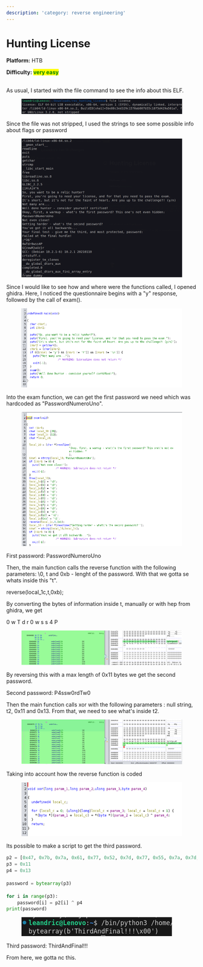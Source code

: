 ```yaml
---
description: 'category: reverse engineering'
---
```


# Hunting License

**Platform:** HTB

**Difficulty:&#x20;**<mark style="color:green;">**very easy**</mark>

\
As usual, I started with the file command to see the info about this ELF.

<figure><img src=".gitbook/assets/image.png" alt=""><figcaption></figcaption></figure>

Since the file was not stripped, I used the strings to see some possible info about flags or password

<figure><img src=".gitbook/assets/image (1).png" alt=""><figcaption></figcaption></figure>



Since I would like to see how and where were the functions called, I opened ghidra. Here, I noticed the questionnaire begins with a "y" response, followed by the call of exam().

<figure><img src=".gitbook/assets/image (2).png" alt=""><figcaption></figcaption></figure>

Into the exam function, we can get the first password we need which was hardcoded as "PasswordNumeroUno".

<figure><img src=".gitbook/assets/image (3).png" alt=""><figcaption></figcaption></figure>

First password: PasswordNumeroUno



Then, the main function calls the reverse function with the following parameters: \0, t and 0xb - lenght of the password. With that we gotta se whats inside this "t".&#x20;

reverse(local\_1c,t,0xb);

By converting the bytes of information inside t, manually or with hep from ghidra, we get

0 w T d r 0 w s s 4 P

<figure><img src=".gitbook/assets/image (5).png" alt=""><figcaption></figcaption></figure>

By reversing this with a max length of 0x11 bytes we get the second password.

Second password: P4ssw0rdTw0



Then the main function calls xor with the following parameters : null string, t2, 0x11 and 0x13. From that, we need to see what's inside t2.

<figure><img src=".gitbook/assets/image (6).png" alt=""><figcaption></figcaption></figure>

Taking into account how the reverse function is coded

<figure><img src=".gitbook/assets/image (7).png" alt=""><figcaption></figcaption></figure>

Its possible to make a script to get the third password.

```python
p2 = [0x47, 0x7b, 0x7a, 0x61, 0x77, 0x52, 0x7d, 0x77, 0x55, 0x7a, 0x7d, 0x72, 0x7f, 0x32, 0x32, 0x32, 0x13]
p3 = 0x11
p4 = 0x13

password = bytearray(p3)

for i in range(p3):
    password[i] = p2[i] ^ p4
print(password)
```

<figure><img src=".gitbook/assets/image (8).png" alt=""><figcaption></figcaption></figure>

Third password: ThirdAndFinal!!!



From here, we gotta nc this.
